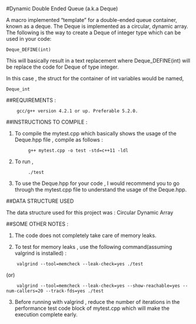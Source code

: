 #Dynamic Double Ended Queue (a.k.a Deque)

A macro implemented “template” for a double-ended queue container,
known as a deque.
The Deque is implemented as a circular, dynamic array.
The following is the way to create a Deque of integer type which can be
used in your code:

```
Deque_DEFINE(int)
```

This will basically result in a text replacement where
Deque_DEFINE(int) will be replace the code for Deque of type integer.

In this case , the struct for the container of int variables would be named, 
```
Deque_int
```

##REQUIREMENTS :
```
	gcc/g++ version 4.2.1 or up. Preferable 5.2.0.
```


##INSTRUCTIONS TO COMPILE :

1. To compile the mytest.cpp which basically shows the usage of the Deque.hpp file , compile as follows :

			g++ mytest.cpp -o test -std=c++11 -ldl

2. To run ,

		    ./test

3. To use the Deque.hpp for your code , I would recommend you to go through the mytest.cpp file to understand the 
   usage of the Deque.hpp.


##DATA STRUCTURE USED

The data structure used for this project was : Circular Dynamic Array


##SOME OTHER NOTES :

1. The code does not completely take care of memory leaks.

2. To test for memory leaks , use the following command(assuming valgrind is installed) :
```
	valgrind --tool=memcheck --leak-check=yes ./test
```
(or)
```
	valgrind --tool=memcheck --leak-check=yes --show-reachable=yes --num-callers=20 --track-fds=yes ./test
```
3. Before running with valgrind , reduce the number of iterations in the performance test code block of mytest.cpp which will make
   the execution complete early.
